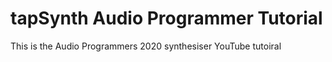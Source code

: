 # tapSynth Audio Programmer Tutorial
 This is the Audio Programmers 2020 synthesiser YouTube tutoiral
